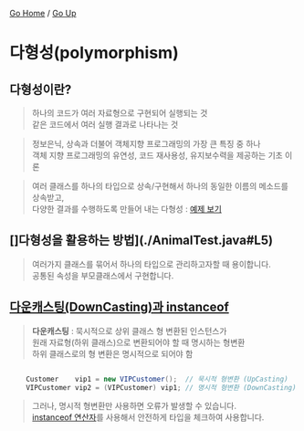 [Go Home](https://github.com/devJRL/CodeLab-JAVA-Basic#codelab-java-basic) / [Go Up](..#ch07상속과-다형성)

# 다형성(polymorphism)

## 다형성이란?

> 하나의 코드가 여러 자료형으로 구현되어 실행되는 것  
> 같은 코드에서 여러 실행 결과로 나타나는 것

> 정보은닉, 상속과 더불어 객체지향 프로그래밍의 가장 큰 특징 중 하나  
> 객체 지향 프로그래밍의 유연성, 코드 재사용성, 유지보수력을 제공하는 기초 이론

> 여러 클래스를 하나의 타입으로 상속/구현해서 하나의 동일한 이름의 메소드를 상속받고,  
> 다양한 결과를 수행하도록 만들어 내는 다형성 : [예제 보기](./AnimalTest.java#L44)

## []다형성을 활용하는 방법](./AnimalTest.java#L5)

> 여러가지 클래스를 묶어서 하나의 타입으로 관리하고자할 때 용이합니다.  
> 공통된 속성을 부모클래스에서 구현합니다.  

## [다운캐스팅(DownCasting)과 instanceof](./AnimalTest.java#L98)

> **다운캐스팅** : 묵시적으로 상위 클래스 형 변환된 인스턴스가  
> 원래 자료형(하위 클래스)으로 변환되어야 할 때 명시하는 형변환  
> 하위 클래스로의 형 변환은 명시적으로 되어야 함

```java

	Customer    vip1 = new VIPCustomer();  // 묵시적 형변환 (UpCasting)
	VIPCustomer vip2 = (VIPCustomer) vip1; // 명시적 형변환 (DownCasting)

```

> 그러나, 명시적 형변환만 사용하면 오류가 발생할 수 있습니다.  
> [instanceof 연산자](./AnimalTest.java#L96)를 사용해서 안전하게 타입을 체크하여 사용합니다.
